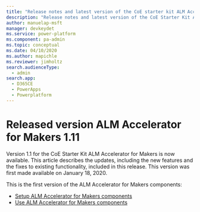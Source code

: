 ```yaml
---
title: "Release notes and latest version of the CoE starter kit ALM Accelerator for Makers | MicrosoftDocs"
description: "Release notes and latest version of the CoE Starter Kit ALM Accelerator for Makers 1.11."
author: manuelap-msft
manager: devkeydet
ms.service: power-platform
ms.component: pa-admin
ms.topic: conceptual
ms.date: 04/10/2020
ms.author: mapichle
ms.reviewer: jimholtz
search.audienceType: 
  - admin
search.app: 
  - D365CE
  - PowerApps
  - Powerplatform
---
```


# Released version ALM Accelerator for Makers 1.11

Version 1.1 for the CoE Starter Kit ALM Accelerator for Makers is now available. This article describes the updates, including the new features and the fixes to existing functionality, included in this release. This version was first made available on January 18, 2020.

This is the first version of the ALM Accelerator for Makers components:

- [Setup ALM Accelerator for Makers components](../setup-almaccelerator.md)
- [Use ALM Accelerator for Makers components](../almaccelerator-components.md)
